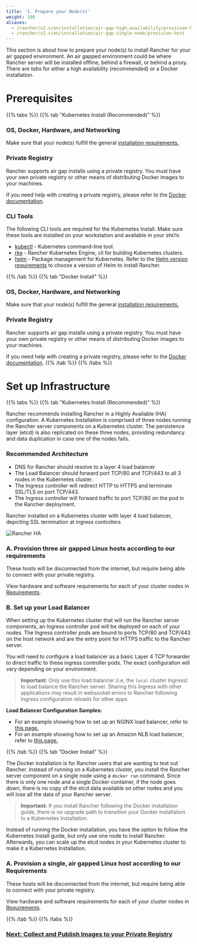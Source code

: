 ```yaml
---
title: '1. Prepare your Node(s)'
weight: 100
aliases:
  - /rancher/v2.x/en/installation/air-gap-high-availability/provision-hosts
  - /rancher/v2.x/en/installation/air-gap-single-node/provision-host
---
```


This section is about how to prepare your node(s) to install Rancher for your air gapped environment. An air gapped environment could be where Rancher server will be installed offline, behind a firewall, or behind a proxy. There are _tabs_ for either a high availability (recommended) or a Docker installation.

# Prerequisites

{{% tabs %}}
{{% tab "Kubernetes Install (Recommended)" %}}

### OS, Docker, Hardware, and Networking

Make sure that your node(s) fulfill the general [installation requirements.]({{<baseurl>}}/rancher/v2.x/en/installation/requirements/)

### Private Registry

Rancher supports air gap installs using a private registry. You must have your own private registry or other means of distributing Docker images to your machines.

If you need help with creating a private registry, please refer to the [Docker documentation](https://docs.docker.com/registry/).

### CLI Tools

The following CLI tools are required for the Kubernetes Install. Make sure these tools are installed on your workstation and available in your `$PATH`.

- [kubectl](https://kubernetes.io/docs/tasks/tools/install-kubectl/#install-kubectl) - Kubernetes command-line tool.
- [rke]({{<baseurl>}}/rke/latest/en/installation/) - Rancher Kubernetes Engine, cli for building Kubernetes clusters.
- [helm](https://docs.helm.sh/using_helm/#installing-helm) - Package management for Kubernetes. Refer to the [Helm version requirements]({{<baseurl>}}/rancher/v2.x/en/installation/options/helm-version) to choose a version of Helm to install Rancher.

{{% /tab %}}
{{% tab "Docker Install" %}}

### OS, Docker, Hardware, and Networking

Make sure that your node(s) fulfill the general [installation requirements.]({{<baseurl>}}/rancher/v2.x/en/installation/requirements/)

### Private Registry

Rancher supports air gap installs using a private registry. You must have your own private registry or other means of distributing Docker images to your machines.

If you need help with creating a private registry, please refer to the [Docker documentation](https://docs.docker.com/registry/).
{{% /tab %}}
{{% /tabs %}}

# Set up Infrastructure

{{% tabs %}}
{{% tab "Kubernetes Install (Recommended)" %}}

Rancher recommends installing Rancher in a Highly Available (HA) configuration. A Kubernetes Installation is comprised of three nodes running the Rancher server components on a Kubernetes cluster. The persistence layer (etcd) is also replicated on these three nodes, providing redundancy and data duplication in case one of the nodes fails.

### Recommended Architecture

- DNS for Rancher should resolve to a layer 4 load balancer
- The Load Balancer should forward port TCP/80 and TCP/443 to all 3 nodes in the Kubernetes cluster.
- The Ingress controller will redirect HTTP to HTTPS and terminate SSL/TLS on port TCP/443.
- The Ingress controller will forward traffic to port TCP/80 on the pod in the Rancher deployment.

<figcaption>Rancher installed on a Kubernetes cluster with layer 4 load balancer, depicting SSL termination at ingress controllers</figcaption>

![Rancher HA]({{<baseurl>}}/img/rancher/ha/rancher2ha.svg)

### A. Provision three air gapped Linux hosts according to our requirements

These hosts will be disconnected from the internet, but require being able to connect with your private registry.

View hardware and software requirements for each of your cluster nodes in [Requirements]({{<baseurl>}}/rancher/v2.x/en/installation/requirements).

### B. Set up your Load Balancer

When setting up the Kubernetes cluster that will run the Rancher server components, an Ingress controller pod will be deployed on each of your nodes. The Ingress controller pods are bound to ports TCP/80 and TCP/443 on the host network and are the entry point for HTTPS traffic to the Rancher server.

You will need to configure a load balancer as a basic Layer 4 TCP forwarder to direct traffic to these ingress controller pods. The exact configuration will vary depending on your environment.

> **Important:**
> Only use this load balancer (i.e, the `local` cluster Ingress) to load balance the Rancher server. Sharing this Ingress with other applications may result in websocket errors to Rancher following Ingress configuration reloads for other apps.

**Load Balancer Configuration Samples:**

- For an example showing how to set up an NGINX load balancer, refer to [this page.]({{<baseurl>}}/rancher/v2.x/en/installation/k8s-install/create-nodes-lb/nginx)
- For an example showing how to set up an Amazon NLB load balancer, refer to [this page.]({{<baseurl>}}/rancher/v2.x/en/installation/k8s-install/create-nodes-lb/nlb)

{{% /tab %}}
{{% tab "Docker Install" %}}

The Docker installation is for Rancher users that are wanting to test out Rancher. Instead of running on a Kubernetes cluster, you install the Rancher server component on a single node using a `docker run` command. Since there is only one node and a single Docker container, if the node goes down, there is no copy of the etcd data available on other nodes and you will lose all the data of your Rancher server.

> **Important:** If you install Rancher following the Docker installation guide, there is no upgrade path to transition your Docker installation to a Kubernetes Installation.

Instead of running the Docker installation, you have the option to follow the Kubernetes Install guide, but only use one node to install Rancher. Afterwards, you can scale up the etcd nodes in your Kubernetes cluster to make it a Kubernetes Installation.

### A. Provision a single, air gapped Linux host according to our Requirements

These hosts will be disconnected from the internet, but require being able to connect with your private registry.

View hardware and software requirements for each of your cluster nodes in [Requirements]({{<baseurl>}}/rancher/v2.x/en/installation/requirements).

{{% /tab %}}
{{% /tabs %}}

### [Next: Collect and Publish Images to your Private Registry]({{<baseurl>}}/rancher/v2.x/en/installation/other-installation-methods/air-gap/populate-private-registry/)
